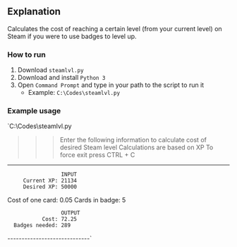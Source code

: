 ## Explanation
Calculates the cost of reaching a certain level (from your current level) on Steam if you were to use badges to level up.

### How to run
1. Download ```steamlvl.py```
2. Download and install ```Python 3```
3. Open ```Command Prompt``` and type in your path to the script to run it
   - Example: ```C:\Codes\steamlvl.py```

### Example usage
`C:\Codes\steamlvl.py
>>>Enter the following information to calculate cost of desired Steam level
>>>Calculations are based on XP
>>>To force exit press CTRL + C

-----------------------------
                     INPUT
         Current XP: 21134
         Desired XP: 50000
   Cost of one card: 0.05
     Cards in badge: 5

                     OUTPUT
               Cost: 72.25
      Badges needed: 289
-----------------------------`
